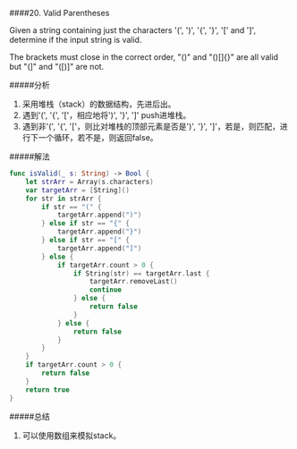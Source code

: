 ####20. Valid Parentheses<br>

Given a string containing just the characters '(', ')', '{', '}', '[' and ']', determine if the input string is valid.<br>

The brackets must close in the correct order, "()" and "()[]{}" are all valid but "(]" and "([)]" are not.<br>

#####分析<br>
1. 采用堆栈（stack）的数据结构，先进后出。
2. 遇到'(', '{', '['，相应地将')', '}', ']' push进堆栈。
3. 遇到非'(', '{', '['，则比对堆栈的顶部元素是否是')', '}', ']'，若是，则匹配，进行下一个循环，若不是，则返回false。

#####解法<br>
```Swift
func isValid(_ s: String) -> Bool {
    let strArr = Array(s.characters)
    var targetArr = [String]()
    for str in strArr {
        if str == "(" {
            targetArr.append(")")
        } else if str == "{" {
            targetArr.append("}")
        } else if str == "[" {
            targetArr.append("]")
        } else {
            if targetArr.count > 0 {
                if String(str) == targetArr.last {
                    targetArr.removeLast()
                    continue
                } else {
                    return false
                }
            } else {
                return false
            }
        }
    }
    if targetArr.count > 0 {
        return false
    }
    return true
}
```

#####总结<br>
1. 可以使用数组来模拟stack。